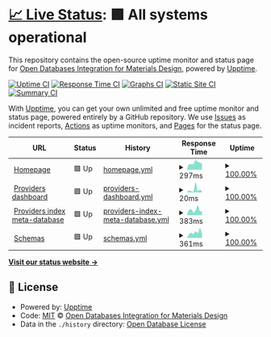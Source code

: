 # [📈 Live Status](https://status.optimade.org): <!--live status--> **🟩 All systems operational**

This repository contains the open-source uptime monitor and status page for [Open Databases Integration for Materials Design](https://www.optimade.org), powered by [Upptime](https://github.com/upptime/upptime).

[![Uptime CI](https://github.com/Materials-Consortia/status/workflows/Uptime%20CI/badge.svg)](https://github.com/Materials-Consortia/status/actions?query=workflow%3A%22Uptime+CI%22)
[![Response Time CI](https://github.com/Materials-Consortia/status/workflows/Response%20Time%20CI/badge.svg)](https://github.com/Materials-Consortia/status/actions?query=workflow%3A%22Response+Time+CI%22)
[![Graphs CI](https://github.com/Materials-Consortia/status/workflows/Graphs%20CI/badge.svg)](https://github.com/Materials-Consortia/status/actions?query=workflow%3A%22Graphs+CI%22)
[![Static Site CI](https://github.com/Materials-Consortia/status/workflows/Static%20Site%20CI/badge.svg)](https://github.com/Materials-Consortia/status/actions?query=workflow%3A%22Static+Site+CI%22)
[![Summary CI](https://github.com/Materials-Consortia/status/workflows/Summary%20CI/badge.svg)](https://github.com/Materials-Consortia/status/actions?query=workflow%3A%22Summary+CI%22)

With [Upptime](https://upptime.js.org), you can get your own unlimited and free uptime monitor and status page, powered entirely by a GitHub repository. We use [Issues](https://github.com/Materials-Consortia/status/issues) as incident reports, [Actions](https://github.com/Materials-Consortia/status/actions) as uptime monitors, and [Pages](https://status.optimade.org) for the status page.

<!--start: status pages-->
<!-- This summary is generated by Upptime (https://github.com/upptime/upptime) -->
<!-- Do not edit this manually, your changes will be overwritten -->
<!-- prettier-ignore -->
| URL | Status | History | Response Time | Uptime |
| --- | ------ | ------- | ------------- | ------ |
| <img alt="" src="https://favicons.githubusercontent.com/www.optimade.org" height="13"> [Homepage](https://www.optimade.org) | 🟩 Up | [homepage.yml](https://github.com/Materials-Consortia/status/commits/HEAD/history/homepage.yml) | <details><summary><img alt="Response time graph" src="./graphs/homepage/response-time-week.png" height="20"> 297ms</summary><br><a href="https://status.optimade.org/history/homepage"><img alt="Response time 341" src="https://img.shields.io/endpoint?url=https%3A%2F%2Fraw.githubusercontent.com%2FMaterials-Consortia%2Fstatus%2FHEAD%2Fapi%2Fhomepage%2Fresponse-time.json"></a><br><a href="https://status.optimade.org/history/homepage"><img alt="24-hour response time 251" src="https://img.shields.io/endpoint?url=https%3A%2F%2Fraw.githubusercontent.com%2FMaterials-Consortia%2Fstatus%2FHEAD%2Fapi%2Fhomepage%2Fresponse-time-day.json"></a><br><a href="https://status.optimade.org/history/homepage"><img alt="7-day response time 297" src="https://img.shields.io/endpoint?url=https%3A%2F%2Fraw.githubusercontent.com%2FMaterials-Consortia%2Fstatus%2FHEAD%2Fapi%2Fhomepage%2Fresponse-time-week.json"></a><br><a href="https://status.optimade.org/history/homepage"><img alt="30-day response time 346" src="https://img.shields.io/endpoint?url=https%3A%2F%2Fraw.githubusercontent.com%2FMaterials-Consortia%2Fstatus%2FHEAD%2Fapi%2Fhomepage%2Fresponse-time-month.json"></a><br><a href="https://status.optimade.org/history/homepage"><img alt="1-year response time 341" src="https://img.shields.io/endpoint?url=https%3A%2F%2Fraw.githubusercontent.com%2FMaterials-Consortia%2Fstatus%2FHEAD%2Fapi%2Fhomepage%2Fresponse-time-year.json"></a></details> | <details><summary><a href="https://status.optimade.org/history/homepage">100.00%</a></summary><a href="https://status.optimade.org/history/homepage"><img alt="All-time uptime 99.98%" src="https://img.shields.io/endpoint?url=https%3A%2F%2Fraw.githubusercontent.com%2FMaterials-Consortia%2Fstatus%2FHEAD%2Fapi%2Fhomepage%2Fuptime.json"></a><br><a href="https://status.optimade.org/history/homepage"><img alt="24-hour uptime 100.00%" src="https://img.shields.io/endpoint?url=https%3A%2F%2Fraw.githubusercontent.com%2FMaterials-Consortia%2Fstatus%2FHEAD%2Fapi%2Fhomepage%2Fuptime-day.json"></a><br><a href="https://status.optimade.org/history/homepage"><img alt="7-day uptime 100.00%" src="https://img.shields.io/endpoint?url=https%3A%2F%2Fraw.githubusercontent.com%2FMaterials-Consortia%2Fstatus%2FHEAD%2Fapi%2Fhomepage%2Fuptime-week.json"></a><br><a href="https://status.optimade.org/history/homepage"><img alt="30-day uptime 100.00%" src="https://img.shields.io/endpoint?url=https%3A%2F%2Fraw.githubusercontent.com%2FMaterials-Consortia%2Fstatus%2FHEAD%2Fapi%2Fhomepage%2Fuptime-month.json"></a><br><a href="https://status.optimade.org/history/homepage"><img alt="1-year uptime 99.98%" src="https://img.shields.io/endpoint?url=https%3A%2F%2Fraw.githubusercontent.com%2FMaterials-Consortia%2Fstatus%2FHEAD%2Fapi%2Fhomepage%2Fuptime-year.json"></a></details>
| <img alt="" src="https://favicons.githubusercontent.com/www.optimade.org" height="13"> [Providers dashboard](https://www.optimade.org/providers-dashboard/) | 🟩 Up | [providers-dashboard.yml](https://github.com/Materials-Consortia/status/commits/HEAD/history/providers-dashboard.yml) | <details><summary><img alt="Response time graph" src="./graphs/providers-dashboard/response-time-week.png" height="20"> 20ms</summary><br><a href="https://status.optimade.org/history/providers-dashboard"><img alt="Response time 26" src="https://img.shields.io/endpoint?url=https%3A%2F%2Fraw.githubusercontent.com%2FMaterials-Consortia%2Fstatus%2FHEAD%2Fapi%2Fproviders-dashboard%2Fresponse-time.json"></a><br><a href="https://status.optimade.org/history/providers-dashboard"><img alt="24-hour response time 8" src="https://img.shields.io/endpoint?url=https%3A%2F%2Fraw.githubusercontent.com%2FMaterials-Consortia%2Fstatus%2FHEAD%2Fapi%2Fproviders-dashboard%2Fresponse-time-day.json"></a><br><a href="https://status.optimade.org/history/providers-dashboard"><img alt="7-day response time 20" src="https://img.shields.io/endpoint?url=https%3A%2F%2Fraw.githubusercontent.com%2FMaterials-Consortia%2Fstatus%2FHEAD%2Fapi%2Fproviders-dashboard%2Fresponse-time-week.json"></a><br><a href="https://status.optimade.org/history/providers-dashboard"><img alt="30-day response time 28" src="https://img.shields.io/endpoint?url=https%3A%2F%2Fraw.githubusercontent.com%2FMaterials-Consortia%2Fstatus%2FHEAD%2Fapi%2Fproviders-dashboard%2Fresponse-time-month.json"></a><br><a href="https://status.optimade.org/history/providers-dashboard"><img alt="1-year response time 26" src="https://img.shields.io/endpoint?url=https%3A%2F%2Fraw.githubusercontent.com%2FMaterials-Consortia%2Fstatus%2FHEAD%2Fapi%2Fproviders-dashboard%2Fresponse-time-year.json"></a></details> | <details><summary><a href="https://status.optimade.org/history/providers-dashboard">100.00%</a></summary><a href="https://status.optimade.org/history/providers-dashboard"><img alt="All-time uptime 99.96%" src="https://img.shields.io/endpoint?url=https%3A%2F%2Fraw.githubusercontent.com%2FMaterials-Consortia%2Fstatus%2FHEAD%2Fapi%2Fproviders-dashboard%2Fuptime.json"></a><br><a href="https://status.optimade.org/history/providers-dashboard"><img alt="24-hour uptime 100.00%" src="https://img.shields.io/endpoint?url=https%3A%2F%2Fraw.githubusercontent.com%2FMaterials-Consortia%2Fstatus%2FHEAD%2Fapi%2Fproviders-dashboard%2Fuptime-day.json"></a><br><a href="https://status.optimade.org/history/providers-dashboard"><img alt="7-day uptime 100.00%" src="https://img.shields.io/endpoint?url=https%3A%2F%2Fraw.githubusercontent.com%2FMaterials-Consortia%2Fstatus%2FHEAD%2Fapi%2Fproviders-dashboard%2Fuptime-week.json"></a><br><a href="https://status.optimade.org/history/providers-dashboard"><img alt="30-day uptime 100.00%" src="https://img.shields.io/endpoint?url=https%3A%2F%2Fraw.githubusercontent.com%2FMaterials-Consortia%2Fstatus%2FHEAD%2Fapi%2Fproviders-dashboard%2Fuptime-month.json"></a><br><a href="https://status.optimade.org/history/providers-dashboard"><img alt="1-year uptime 99.96%" src="https://img.shields.io/endpoint?url=https%3A%2F%2Fraw.githubusercontent.com%2FMaterials-Consortia%2Fstatus%2FHEAD%2Fapi%2Fproviders-dashboard%2Fuptime-year.json"></a></details>
| <img alt="" src="https://favicons.githubusercontent.com/providers.optimade.org" height="13"> [Providers index meta-database](https://providers.optimade.org/) | 🟩 Up | [providers-index-meta-database.yml](https://github.com/Materials-Consortia/status/commits/HEAD/history/providers-index-meta-database.yml) | <details><summary><img alt="Response time graph" src="./graphs/providers-index-meta-database/response-time-week.png" height="20"> 383ms</summary><br><a href="https://status.optimade.org/history/providers-index-meta-database"><img alt="Response time 467" src="https://img.shields.io/endpoint?url=https%3A%2F%2Fraw.githubusercontent.com%2FMaterials-Consortia%2Fstatus%2FHEAD%2Fapi%2Fproviders-index-meta-database%2Fresponse-time.json"></a><br><a href="https://status.optimade.org/history/providers-index-meta-database"><img alt="24-hour response time 303" src="https://img.shields.io/endpoint?url=https%3A%2F%2Fraw.githubusercontent.com%2FMaterials-Consortia%2Fstatus%2FHEAD%2Fapi%2Fproviders-index-meta-database%2Fresponse-time-day.json"></a><br><a href="https://status.optimade.org/history/providers-index-meta-database"><img alt="7-day response time 383" src="https://img.shields.io/endpoint?url=https%3A%2F%2Fraw.githubusercontent.com%2FMaterials-Consortia%2Fstatus%2FHEAD%2Fapi%2Fproviders-index-meta-database%2Fresponse-time-week.json"></a><br><a href="https://status.optimade.org/history/providers-index-meta-database"><img alt="30-day response time 457" src="https://img.shields.io/endpoint?url=https%3A%2F%2Fraw.githubusercontent.com%2FMaterials-Consortia%2Fstatus%2FHEAD%2Fapi%2Fproviders-index-meta-database%2Fresponse-time-month.json"></a><br><a href="https://status.optimade.org/history/providers-index-meta-database"><img alt="1-year response time 467" src="https://img.shields.io/endpoint?url=https%3A%2F%2Fraw.githubusercontent.com%2FMaterials-Consortia%2Fstatus%2FHEAD%2Fapi%2Fproviders-index-meta-database%2Fresponse-time-year.json"></a></details> | <details><summary><a href="https://status.optimade.org/history/providers-index-meta-database">100.00%</a></summary><a href="https://status.optimade.org/history/providers-index-meta-database"><img alt="All-time uptime 100.00%" src="https://img.shields.io/endpoint?url=https%3A%2F%2Fraw.githubusercontent.com%2FMaterials-Consortia%2Fstatus%2FHEAD%2Fapi%2Fproviders-index-meta-database%2Fuptime.json"></a><br><a href="https://status.optimade.org/history/providers-index-meta-database"><img alt="24-hour uptime 100.00%" src="https://img.shields.io/endpoint?url=https%3A%2F%2Fraw.githubusercontent.com%2FMaterials-Consortia%2Fstatus%2FHEAD%2Fapi%2Fproviders-index-meta-database%2Fuptime-day.json"></a><br><a href="https://status.optimade.org/history/providers-index-meta-database"><img alt="7-day uptime 100.00%" src="https://img.shields.io/endpoint?url=https%3A%2F%2Fraw.githubusercontent.com%2FMaterials-Consortia%2Fstatus%2FHEAD%2Fapi%2Fproviders-index-meta-database%2Fuptime-week.json"></a><br><a href="https://status.optimade.org/history/providers-index-meta-database"><img alt="30-day uptime 100.00%" src="https://img.shields.io/endpoint?url=https%3A%2F%2Fraw.githubusercontent.com%2FMaterials-Consortia%2Fstatus%2FHEAD%2Fapi%2Fproviders-index-meta-database%2Fuptime-month.json"></a><br><a href="https://status.optimade.org/history/providers-index-meta-database"><img alt="1-year uptime 100.00%" src="https://img.shields.io/endpoint?url=https%3A%2F%2Fraw.githubusercontent.com%2FMaterials-Consortia%2Fstatus%2FHEAD%2Fapi%2Fproviders-index-meta-database%2Fuptime-year.json"></a></details>
| <img alt="" src="https://favicons.githubusercontent.com/schemas.optimade.org" height="13"> [Schemas](https://schemas.optimade.org/) | 🟩 Up | [schemas.yml](https://github.com/Materials-Consortia/status/commits/HEAD/history/schemas.yml) | <details><summary><img alt="Response time graph" src="./graphs/schemas/response-time-week.png" height="20"> 361ms</summary><br><a href="https://status.optimade.org/history/schemas"><img alt="Response time 307" src="https://img.shields.io/endpoint?url=https%3A%2F%2Fraw.githubusercontent.com%2FMaterials-Consortia%2Fstatus%2FHEAD%2Fapi%2Fschemas%2Fresponse-time.json"></a><br><a href="https://status.optimade.org/history/schemas"><img alt="24-hour response time 226" src="https://img.shields.io/endpoint?url=https%3A%2F%2Fraw.githubusercontent.com%2FMaterials-Consortia%2Fstatus%2FHEAD%2Fapi%2Fschemas%2Fresponse-time-day.json"></a><br><a href="https://status.optimade.org/history/schemas"><img alt="7-day response time 361" src="https://img.shields.io/endpoint?url=https%3A%2F%2Fraw.githubusercontent.com%2FMaterials-Consortia%2Fstatus%2FHEAD%2Fapi%2Fschemas%2Fresponse-time-week.json"></a><br><a href="https://status.optimade.org/history/schemas"><img alt="30-day response time 353" src="https://img.shields.io/endpoint?url=https%3A%2F%2Fraw.githubusercontent.com%2FMaterials-Consortia%2Fstatus%2FHEAD%2Fapi%2Fschemas%2Fresponse-time-month.json"></a><br><a href="https://status.optimade.org/history/schemas"><img alt="1-year response time 307" src="https://img.shields.io/endpoint?url=https%3A%2F%2Fraw.githubusercontent.com%2FMaterials-Consortia%2Fstatus%2FHEAD%2Fapi%2Fschemas%2Fresponse-time-year.json"></a></details> | <details><summary><a href="https://status.optimade.org/history/schemas">100.00%</a></summary><a href="https://status.optimade.org/history/schemas"><img alt="All-time uptime 100.00%" src="https://img.shields.io/endpoint?url=https%3A%2F%2Fraw.githubusercontent.com%2FMaterials-Consortia%2Fstatus%2FHEAD%2Fapi%2Fschemas%2Fuptime.json"></a><br><a href="https://status.optimade.org/history/schemas"><img alt="24-hour uptime 100.00%" src="https://img.shields.io/endpoint?url=https%3A%2F%2Fraw.githubusercontent.com%2FMaterials-Consortia%2Fstatus%2FHEAD%2Fapi%2Fschemas%2Fuptime-day.json"></a><br><a href="https://status.optimade.org/history/schemas"><img alt="7-day uptime 100.00%" src="https://img.shields.io/endpoint?url=https%3A%2F%2Fraw.githubusercontent.com%2FMaterials-Consortia%2Fstatus%2FHEAD%2Fapi%2Fschemas%2Fuptime-week.json"></a><br><a href="https://status.optimade.org/history/schemas"><img alt="30-day uptime 100.00%" src="https://img.shields.io/endpoint?url=https%3A%2F%2Fraw.githubusercontent.com%2FMaterials-Consortia%2Fstatus%2FHEAD%2Fapi%2Fschemas%2Fuptime-month.json"></a><br><a href="https://status.optimade.org/history/schemas"><img alt="1-year uptime 100.00%" src="https://img.shields.io/endpoint?url=https%3A%2F%2Fraw.githubusercontent.com%2FMaterials-Consortia%2Fstatus%2FHEAD%2Fapi%2Fschemas%2Fuptime-year.json"></a></details>

<!--end: status pages-->

[**Visit our status website →**](https://status.optimade.org)

## 📄 License

- Powered by: [Upptime](https://github.com/upptime/upptime)
- Code: [MIT](./LICENSE) © [Open Databases Integration for Materials Design](https://www.optimade.org)
- Data in the `./history` directory: [Open Database License](https://opendatacommons.org/licenses/odbl/1-0/)
